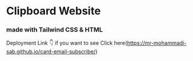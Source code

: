 # Clipboard Website
### made with Tailwind CSS & HTML

Deployment Link 👇
if you want to see Click here(https://mr-mohammadi-sab.github.io/card-email-subscribe/)